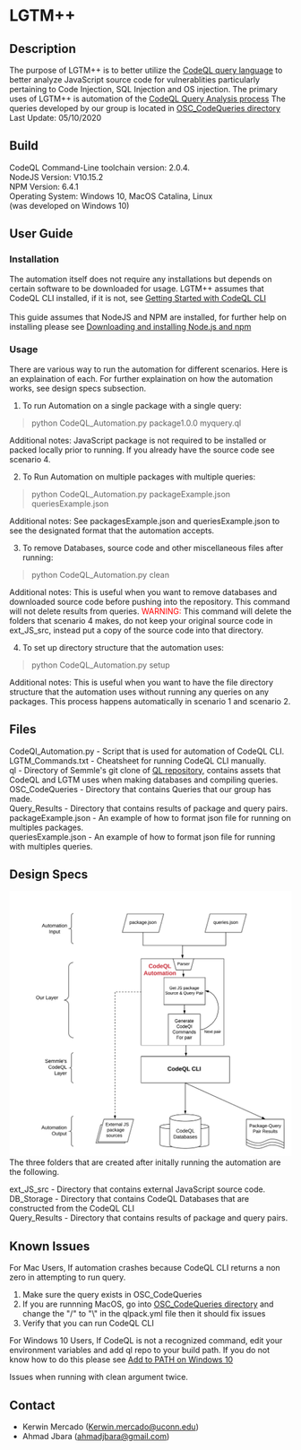 # LGTM++ 

## Description
The purpose of LGTM++ is to better utilize the [CodeQL query language](https://help.semmle.com/QL/learn-ql/introduction-to-ql.html) to better analyze JavaScript source code for vulnerablities particularly pertaining to Code Injection, SQL Injection and OS injection. The primary uses of LGTM++ is automation of the [CodeQL Query Analysis process](https://help.semmle.com/codeql/codeql-cli.html) The queries developed by our group is located in [OSC_CodeQueries directory](https://github.com/OSC-Project/OSC-Code/tree/master/Tools/LGTM/OSC_CodeQueries) <br> 
Last Update: 05/10/2020

## Build
CodeQL Command-Line toolchain version: 2.0.4. <br>
NodeJS Version: V10.15.2 <br>
NPM Version: 6.4.1 <br>
Operating System: Windows 10, MacOS Catalina, Linux <br>(was developed on Windows 10) <br>

## User Guide


### Installation
The automation itself does not require any installations but depends on certain software to be downloaded for usage. LGTM++ assumes that CodeQL CLI installed, if it is not, see [Getting Started with CodeQL CLI](https://help.semmle.com/codeql/codeql-cli/procedures/get-started.html) <br> <br>
This guide assumes that NodeJS and NPM are installed, for further help on installing please see [Downloading and installing Node.js and npm](https://docs.npmjs.com/downloading-and-installing-node-js-and-npm)

### Usage 
There are various way to run the automation for different scenarios. Here is an explaination of each. For further explaination on how the automation works, see design specs subsection. 

1. To run Automation on a single package with a single query:
> python CodeQL_Automation.py package1.0.0 myquery.ql

Additional notes: JavaScript package is not required to be installed or packed locally prior to running. If you already have the source code see scenario 4.    

2. To Run Automation on multiple packages with multiple queries:
> python CodeQL_Automation.py packageExample.json queriesExample.json 

Additional notes: See packagesExample.json and queriesExample.json to see the designated format that the automation accepts. 

3. To remove Databases, source code and other miscellaneous files after running:
> python CodeQL_Automation.py clean

Additional notes: This is useful when you want to remove databases and downloaded source code before pushing into the repository. This command will not delete results from queries. <span style="color:red">WARNING:</span> This command will delete the folders that scenario 4 makes, do not keep your original source code in ext_JS_src, instead put a copy of the source code into that directory.   

4. To set up directory structure that the automation uses:
> python CodeQL_Automation.py setup

Additional notes: This is useful when you want to have the file directory structure that the automation uses without running any queries on any packages. This process happens automatically in scenario 1 and scenario 2.  

## Files
CodeQl_Automation.py - Script that is used for automation of CodeQL CLI. <br>
LGTM_Commands.txt - Cheatsheet for running CodeQL CLI manually. <br>
ql - Directory of Semmle's git clone of [QL repository](https://github.com/github/codeql), contains assets that CodeQL and LGTM uses when making databases and compiling queries. <br>
OSC_CodeQueries - Directory that contains Queries that our group has made. <br>
Query_Results - Directory that contains results of package and query pairs. <br>
packageExample.json - An example of how to format json file for running on multiples packages. <br>
queriesExample.json - An example of how to format json file for running with multiples queries.


## Design Specs 
![Automation](./img/AutomationDiagram.png)
The three folders that are created after initally running the automation are the following. <br>

ext_JS_src - Directory that contains external JavaScript source code. <br>
DB_Storage - Directory that contains CodeQL Databases that are constructed from the CodeQL CLI <br>
Query_Results - Directory that contains results of package and query pairs.

## Known Issues 
For Mac Users, If automation crashes because CodeQL CLI returns a non zero in attempting to run query. 
1. Make sure the query exists in OSC_CodeQueries
2. If you are runnning MacOS, go into [OSC_CodeQueries directory](https://github.com/OSC-Project/OSC-Code/tree/master/Tools/LGTM/OSC_CodeQueries) and change the "/" to "\\" in the qlpack.yml file then it should fix issues 
3. Verify that you can run CodeQL CLI <br>

For Windows 10 Users, If CodeQL is not a recognized command, edit your environment variables and add ql repo to your build path. If you do not know how to do this please see [Add to PATH on Windows 10](https://www.architectryan.com/2018/03/17/add-to-the-path-on-windows-10/) <br>


Issues when running with clean argument twice.

## Contact
* Kerwin Mercado (Kerwin.mercado@uconn.edu)
* Ahmad Jbara (ahmadjbara@gmail.com)




